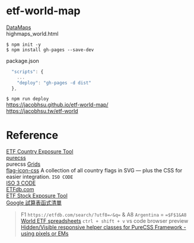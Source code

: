 # etf-world-map

[DataMaps](https://datamaps.github.io/)  
highmaps_world.html

`$ npm init -y`  
`$ npm install gh-pages --save-dev`  

package.json
```js
  "scripts": {
	...
    "deploy": "gh-pages -d dist"
  },
```
`$ npm run deploy`  
https://jacobhsu.github.io/etf-world-map/  
https://jacobhsu.tw/etf-world  


# Reference

[ETF Country Exposure Tool](https://etfdb.com/tool/etf-country-exposure-tool/)  
[purecss](https://purecss.io/)  
purecss [Grids](https://purecss.io/grids/)  
[flag-icon-css](http://flag-icon-css.lip.is/) A collection of all country flags in SVG — plus the CSS for easier integration. `ISO CODE`    
[ISO 3 CODE](https://zh.wikipedia.org/wiki/ISO_3166-1三位字母代碼)  
[ETFdb.com](https://etfdb.com/screener/)  
[ETF Stock Exposure Tool](https://etfdb.com/tool/etf-stock-exposure-tool/)  
[Google 試算表函式清單](https://support.google.com/docs/table/25273?hl=zh-Hant)  
> F1 `https://etfdb.com/search/?utf8=✓&q=` & A8 `Argentina` = `=$F$1&A8`  
[World ETF spreadsheets](https://docs.google.com/spreadsheets/d/1OFsHcJFNT2epzgSD0Y55kaTSvpp9MfVw1VyAdG-xdps/edit?usp=sharing)
`ctrl + shift + v` vs code browser preview  
[Hidden/Visible responsive helper classes for PureCSS Framework - using pixels or EMs](https://gist.github.com/rowej83/34117abebf53cd895fa4)
